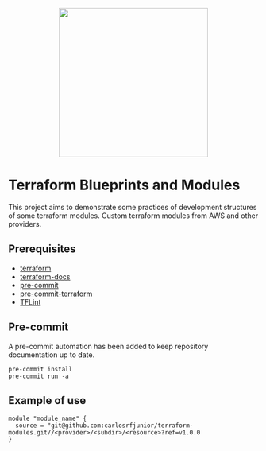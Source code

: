   <p align="center">
    <a href="https://github.com/carlosrfjunior/terraform-modules">
      <image src="https://raw.githubusercontent.com/carlosrfjunior/carlosrfjunior/main/assets/gopher-iron-man-flying.png" style="width: 300px;">
    </a>
  </p>

# Terraform Blueprints and Modules

This project aims to demonstrate some practices of development structures of some terraform modules.
Custom terraform modules from AWS and other providers.

## Prerequisites

- [terraform](https://developer.hashicorp.com/terraform/install?product_intent=terraform)
- [terraform-docs](https://terraform-docs.io/user-guide/installation/)
- [pre-commit](https://pre-commit.com/#install)
- [pre-commit-terraform](https://github.com/antonbabenko/pre-commit-terraform?tab=readme-ov-file)
- [TFLint](https://github.com/terraform-linters/tflint)

## Pre-commit

A pre-commit automation has been added to keep repository documentation up to date.

```shell
pre-commit install
pre-commit run -a
```

## Example of use

```hcl
module "module_name" {
  source = "git@github.com:carlosrfjunior/terraform-modules.git//<provider>/<subdir>/<resource>?ref=v1.0.0
}
```
